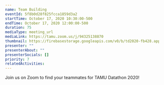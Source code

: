 ```yaml
---
name: Team Building
eventId: 5f8b0d28f825fcca1859d3a2
startTime: October 17, 2020 10:30:00-500
endTime: October 17, 2020 12:00:00-500
duration: 75
mediaType: meeting_url
mediaLink: https://tamu.zoom.us/j/94325138870
thumbnail: https://firebasestorage.googleapis.com/v0/b/td2020-fb428.appspot.com/o/EXMinrxWAAcdJ0M.jpg?alt=media&token=619451d2-80db-4fdb-8016-a5ded44d42be
presenter: ""
presenterAbout: ""
presenterSocials: []
priority: 7
relatedActivities:
---
```

Join us on Zoom to find your teammates for TAMU Datathon 2020! 
